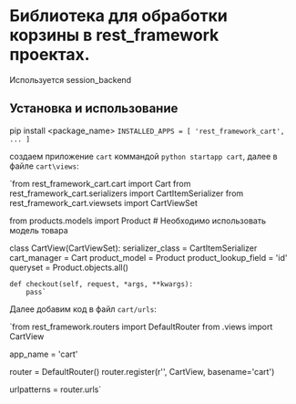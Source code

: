 # Библиотека для обработки корзины в rest_framework проектах. 
Используется session_backend

## Установка и использование
pip install <package_name>
`INSTALLED_APPS = [
    'rest_framework_cart',
    ...
]`

создаем приложение `cart` коммандой `python startapp cart`,
далее в файле `cart\views`:

`from rest_framework_cart.cart import Cart
from rest_framework_cart.serializers import CartItemSerializer
from rest_framework_cart.viewsets import CartViewSet

from products.models import Product  # Необходимо использовать модель товара


class CartView(CartViewSet):
    serializer_class = CartItemSerializer
    cart_manager = Cart
    product_model = Product
    product_lookup_field = 'id'
    queryset = Product.objects.all()

    def checkout(self, request, *args, **kwargs):
        pass`

Далее добавим код в файл `cart/urls`:

`from rest_framework.routers import DefaultRouter
from .views import CartView

app_name = 'cart'

router = DefaultRouter()
router.register(r'', CartView, basename='cart')

urlpatterns = router.urls`
